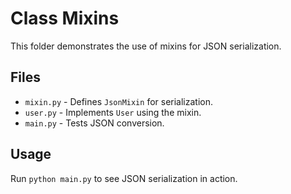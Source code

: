# Class Mixins

This folder demonstrates the use of mixins for JSON serialization.

## Files
- `mixin.py` - Defines `JsonMixin` for serialization.
- `user.py` - Implements `User` using the mixin.
- `main.py` - Tests JSON conversion.

## Usage
Run `python main.py` to see JSON serialization in action.
